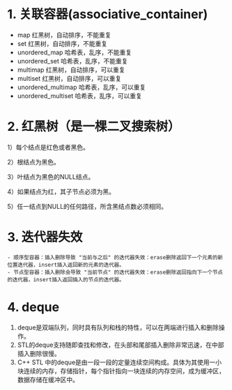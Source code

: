 # 1. 关联容器(associative_container)
- map                红黑树，自动排序，不能重复
- set                红黑树，自动排序，不能重复
- unordered_map      哈希表，乱序，不能重复
- unordered_set      哈希表，乱序，不能重复
- multimap           红黑树，自动排序，可以重复
- multiset           红黑树，自动排序，可以重复
- unordered_multimap 哈希表，乱序，可以重复
- unordered_multiset 哈希表，乱序，可以重复

# 2. 红黑树（是一棵二叉搜索树）
1）每个结点是红色或者黑色。

2）根结点为黑色。

3）叶结点为黑色的NULL结点。

4）如果结点为红，其子节点必须为黑。

5）任一结点到NULL的任何路径，所含黑结点数必须相同。

# 3. 迭代器失效
    - 顺序型容器：插入删除导致 "当前与之后" 的迭代器失效：erase删除返回下一个元素的新位置迭代器，insert插入返回新的元素的迭代器。
    - 节点型容器：插入删除会导致 "当前节点" 的迭代器失效：erase删除返回指向下一个节点的迭代器，insert插入返回插入的节点的迭代器。

# 4. deque
1. deque是双端队列，同时具有队列和栈的特性，可以在两端进行插入和删除操作。
2. STL的deque支持随即查找和修改，在头部和尾部插入删除非常迅速，在中部插入删除很慢。
3. C++ STL 中的deque是由一段一段的定量连续空间构成。具体为其使用一小块连续的内存，存储指针，每个指针指向一块连续的内存空间，成为缓冲区，数据存储在缓冲区中。
